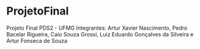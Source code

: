 # ProjetoFinal
Projeto Final PDS2 - UFMG
Integrantes: Artur Xavier Nascimento, Pedro Bacelar Rigueira, Caio Souza Grossi, Luiz Eduardo Gonçalves da Silveira e Artur Fonseca de Souza